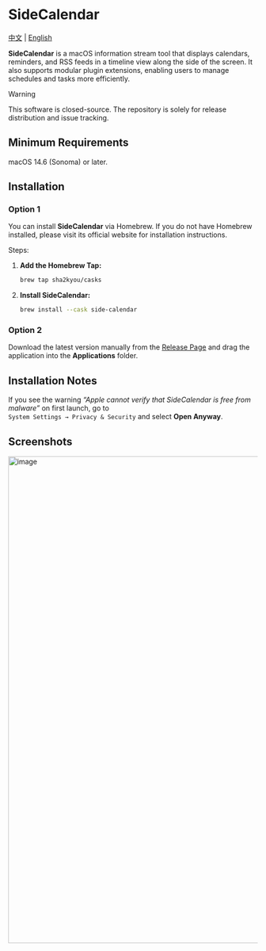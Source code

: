 # SideCalendar

[中文](https://github.com/sha2kyou/SideCalendar/blob/main/README_ZH.md) | [English](https://github.com/sha2kyou/SideCalendar/blob/main/README.md)

**SideCalendar** is a macOS information stream tool that displays calendars, reminders, and RSS feeds in a timeline view along the side of the screen. It also supports modular plugin extensions, enabling users to manage schedules and tasks more efficiently.

> [!WARNING]  
> This software is closed-source. The repository is solely for release distribution and issue tracking.

## Minimum Requirements
macOS 14.6 (Sonoma) or later.

## Installation

### Option 1

You can install **SideCalendar** via Homebrew. If you do not have Homebrew installed, please visit its official website for installation instructions.

Steps:

1. **Add the Homebrew Tap:**
    ```bash
    brew tap sha2kyou/casks
    ```

2. **Install SideCalendar:**
    ```bash
    brew install --cask side-calendar
    ```

### Option 2

Download the latest version manually from the [Release Page](https://github.com/sha2kyou/SideCalendar/releases/latest) and drag the application into the **Applications** folder.

## Installation Notes

If you see the warning *“Apple cannot verify that SideCalendar is free from malware”* on first launch, go to  
`System Settings → Privacy & Security` and select **Open Anyway**.

## Screenshots

<img width="537" height="983" alt="image" src="https://github.com/user-attachments/assets/52fecad7-2b97-4f01-b319-96ac6dd9af41" />

